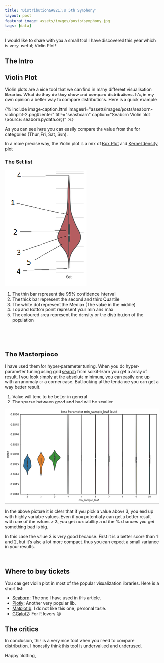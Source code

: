 ```yaml
---
title: 'Distribution&#8217;s 5th Symphony'
layout: post
featured_image: assets/images/posts/symphony.jpg
tags: [data]
---
```

I would like to share with you a small tool I have discovered this year which is very useful; Violin Plot!

<!--more-->

## The Intro

## Violin Plot

Violin plots are a nice tool that we can find in many different visualisation libraries. What do they do they show and compare distributions. It&#8217;s, in my own opinion a better way to compare distributions. Here is a quick example

{% include image-caption.html imageurl="assets/images/posts/seaborn-violinplot-2.png#center"
title="seasboarn" caption="Seaborn Violin plot (Source: seaborn.pydata.org)" %}

As you can see here you can easily compare the value from the for categories (Thur, Fri, Sat, Sun).

In a more precise way, the Violin plot is a mix of [Box Plot](https://seaborn.pydata.org/generated/seaborn.boxplot.html#seaborn.boxplot) and [Kernel density plot](https://seaborn.pydata.org/generated/seaborn.kdeplot.html)

### The Set list

![cutted](assets/images/posts/cutted-1.png#right)

1. The thin bar represent the 95% confidence interval
2. The thick bar represent the second and third Quartile
3. The white dot represent the Median (The value in the middle)
4. Top and Bottom point represent your min and max
5. The coloured area represent the density or the distribution of the population

&nbsp;

&nbsp;

## The Masterpiece

I have used them for hyper-parameter tuning. When you do hyper-parameter tuning using grid [search](http://scikit-learn.org/stable/modules/grid_search.html) from scikit-learn you get a array of result. I you look simply at the absolute minimum, you can easily end up with an anomaly or a corner case. But looking at the tendance you can get a way better result.

  1. Value will tend to be better in general
  2. The sparse between good and bad will be smaller.

![violon2](assets/images/posts/Violon2.png#center)

In the above picture it is clear that if you pick a value above 3, you end up with highly variable values. Even if you potentially can get a better result with one of the values > 3, you get no stability and the % chances you get something bad is big.

In this case the value 3 is very good because. First it is a better score than 1 and 2, but it&#8217;s also a lot more compact, thus you can expect a small variance in your results.

&nbsp;

## Where to buy tickets

You can get violin plot in most of the popular visualization libraries. Here is a short list:

* [Seaborn](https://seaborn.pydata.org/generated/seaborn.violinplot.html): The one I have used in this article.
* [Plotly](https://plot.ly/python/violin-plot/): Another very popular lib.
* [Matplotib](https://matplotlib.org/examples/statistics/violinplot_demo.html): I do not like this one, personal taste.
* [GGplot2](http://ggplot2.tidyverse.org/reference/geom_violin.html): For R lovers 😉

## The critics

In conclusion, this is a very nice tool when you need to compare distribution. I honestly think this tool is undervalued and underused.

Happy plotting,
